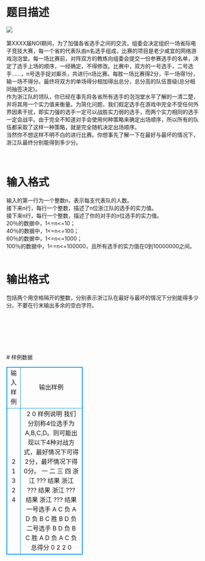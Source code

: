 # 

 
 # 题目描述 
<p>
<img border="0" src="/source/joyoi/tyvj-3503/img/aHR0cDovL3d3dy5qb3lvaS5jbi9wcm9ibGVtL3R5dmotMzUwMy9wcm9ibGVtc19pbWFnZXMvMjMzMy8yLmpwZw==.jpg"><br><br>第XXXX届NOI期间，为了加强各省选手之间的交流，组委会决定组织一场省际电子竞技大赛，每一个省的代表队由n名选手组成，比赛的项目是老少咸宜的网络游戏泡泡堂。每一场比赛前，对阵双方的教练向组委会提交一份参赛选手的名单，决定了选手上场的顺序，一经确定，不得修改。比赛中，双方的一号选手，二号选手……，n号选手捉对厮杀，共进行n场比赛。每胜一场比赛得2分，平一场得1分，输一场不得分。最终将双方的单场得分相加得出总分，总分高的队伍晋级(总分相同抽签决定)。<br>作为浙江队的领队，你已经在事先将各省所有选手的泡泡堂水平了解的一清二楚，并将其用一个实力值来衡量。为简化问题，我们假定选手在游戏中完全不受任何外界因素干扰，即实力强的选手一定可以战胜实力弱的选手，而两个实力相同的选手一定会战平。由于完全不知道对手会使用何种策略来确定出场顺序，所以所有的队伍都采取了这样一种策略，就是完全随机决定出场顺序。<br>当然你不想这样不明不白的进行比赛。你想事先了解一下在最好与最坏的情况下，浙江队最终分别能得到多少分。<br> <br><br></p> 

 
 # 输入格式 
<p>
输入的第一行为一个整数n，表示每支代表队的人数。<br>接下来n行，每行一个整数，描述了n位浙江队的选手的实力值。<br>接下来n行，每行一个整数，描述了你的对手的n位选手的实力值。<br>20％的数据中，1<=n<=10；<br>40％的数据中，1<=n<=100；<br>60％的数据中，1<=n<=1000；<br>100％的数据中，1<=n<=100000，且所有选手的实力值在0到10000000之间。<br><br></p> 

 
 # 输出格式 
<p>
包括两个用空格隔开的整数，分别表示浙江队在最好与最坏的情况下分别能得多少分。不要在行末输出多余的空白字符。<br><br><br><br><br><br><br></p> 
# 样例数据
<style>
        table,table tr th, table tr td { border:1px solid #0094ff; }
        table { width: 200px; min-height: 25px; line-height: 25px; text-align: center; border-collapse: collapse;}   
    </style>
<table>
	<tr>
		<td>输入样例</td>
		<td>输出样例</td>
	</tr>
<tr><td>2
1
3
2
4
</td><td>
2 0
样例说明
我们分别称4位选手为A,B,C,D。则可能出现以下4种对战方式，最好情况下可得2分，最坏情况下得0分。
	一	二	三	四
	浙江	???	结果	浙江	???	结果	浙江	???	结果	浙江	???	结果
一号选手	A	C	负	A	D	负	B	C	胜	B	D	负
二号选手	B	D	负	B	C	胜	A	D	负	A	C	负
总得分	0	2	2	0

</td></tr></table>
